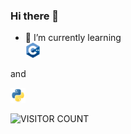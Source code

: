 ### Hi there 👋

<!--
**johnrcab/johnrcab** is a ✨ _special_ ✨ repository because its `README.md` (this file) appears on your GitHub profile.

Here are some ideas to get you started:

- 🔭 I’m currently working on ...
-->
- 🌱 I’m currently learning <div> <img src="https://github.com/devicons/devicon/blob/master/icons/cplusplus/cplusplus-original.svg" title="C++" alt="C++" width="24" height="24"/>&nbsp;
<p>and</p> <img src="https://github.com/devicons/devicon/blob/master/icons/python/python-original.svg" title="Python" alt="Python" width="24" height="24"/>&nbsp;
</div>
<!--
- 👯 I’m looking to collaborate on ...
- 🤔 I’m looking for help with ...
- 💬 Ask me about ...
- 📫 How to reach me: ...
- 😄 Pronouns: ...
- ⚡ Fun fact: ...
-->

![VISITOR COUNT](https://profile-counter.glitch.me/{johnrcab}/count.svg)
